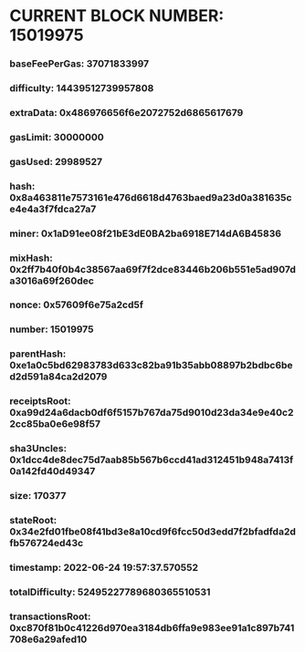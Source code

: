 # CURRENT BLOCK NUMBER: 15019975

### baseFeePerGas: 37071833997
### difficulty: 14439512739957808
### extraData: 0x486976656f6e2072752d6865617679
### gasLimit: 30000000
### gasUsed: 29989527
### hash: 0x8a463811e7573161e476d6618d4763baed9a23d0a381635ce4e4a3f7fdca27a7
### miner: 0x1aD91ee08f21bE3dE0BA2ba6918E714dA6B45836
### mixHash: 0x2ff7b40f0b4c38567aa69f7f2dce83446b206b551e5ad907da3016a69f260dec
### nonce: 0x57609f6e75a2cd5f
### number: 15019975
### parentHash: 0xe1a0c5bd62983783d633c82ba91b35abb08897b2bdbc6bed2d591a84ca2d2079
### receiptsRoot: 0xa99d24a6dacb0df6f5157b767da75d9010d23da34e9e40c22cc85ba0e6e98f57
### sha3Uncles: 0x1dcc4de8dec75d7aab85b567b6ccd41ad312451b948a7413f0a142fd40d49347
### size: 170377
### stateRoot: 0x34e2fd01fbe08f41bd3e8a10cd9f6fcc50d3edd7f2bfadfda2dfb576724ed43c
### timestamp: 2022-06-24 19:57:37.570552
### totalDifficulty: 52495227789680365510531
### transactionsRoot: 0xc870f81b0c41226d970ea3184db6ffa9e983ee91a1c897b741708e6a29afed10
